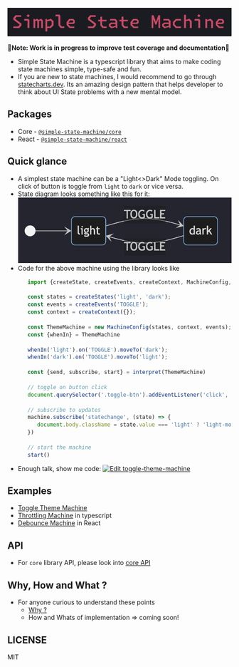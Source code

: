 <p align='center'>
   <img src="./docs/assets/simple-state-machine-logo.png">
</p>

 🚧**Note: Work is in progress to improve test coverage and documentation**🚧

- Simple State Machine is a typescript library that aims to make coding state machines simple, type-safe and fun. 
- If you are new to state machines, I would recommend to go through [statecharts.dev](https://statecharts.dev/what-is-a-state-machine.html). Its an amazing design pattern that helps developer to think about UI State problems with a new mental model. 

## Packages
- Core - [`@simple-state-machine/core`](./packages/core/)
- React - [`@simple-state-machine/react`](./packages/react/)

## Quick glance
- A simplest state machine can be a "Light<>Dark" Mode toggling. On click of button is toggle from `light` to `dark` or vice versa.
- State diagram looks something like this for it: ![toggle-sm](./docs/assets/toggle-sm.png)
- Code for the above machine using the library looks like
   ```js
      import {createState, createEvents, createContext, MachineConfig, interpret} from 'simple-state-machine'

      const states = createStates('light', 'dark');
      const events = createEvents('TOGGLE');
      const context = createContext({});

      const ThemeMachine = new MachineConfig(states, context, events);
      const {whenIn} = ThemeMachine
      
      whenIn('light').on('TOGGLE').moveTo('dark');
      whenIn('dark').on('TOGGLE').moveTo('light');

      const {send, subscribe, start} = interpret(ThemeMachine)
      
      // toggle on button click
      document.querySelector('.toggle-btn').addEventListener('click', () => send('TOGGLE'));

      // subscribe to updates
      machine.subscribe('statechange', (state) => {
         document.body.className = state.value === 'light' ? 'light-mode' : 'dark-mode'
      })

      // start the machine
      start()
   ```
- Enough talk, show me code: [![Edit toggle-theme-machine](https://codesandbox.io/static/img/play-codesandbox.svg)](https://codesandbox.io/p/sandbox/toggle-theme-machine-dyrwzd?file=%2Fsrc%2Findex.mjs%3A25%2C1)
## Examples

- [Toggle Theme Machine](https://codesandbox.io/p/sandbox/toggle-theme-machine-dyrwzd)
- [Throttling Machine](https://codesandbox.io/p/sandbox/throttling-x9mzy5) in typescript
- [Debounce Machine](https://codesandbox.io/p/sandbox/debounce-stg462) in React

## API
- For `core` library API, please look into [core API](./packages/core/docs/api.md)

## Why, How and What ?

- For anyone curious to understand these points 
  - [Why ?](./docs/why.md)
  - How and Whats of implementation => coming soon!

## LICENSE
MIT
